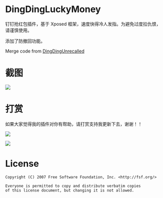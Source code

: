 # DingDingLuckyMoney

钉钉抢红包插件，基于 Xposed 框架，速度快得冷人发指。为避免过度拉仇恨，请谨慎使用。

添加了防撤回功能。

Merge code from [DingDingUnrecalled](https://github.com/veryyoung/DingDingUnrecalled)

# 截图

![](http://ww4.sinaimg.cn/large/9732f922gw1f4v9r7cuxxg20k00zkb29.gif)


# 打赏
如果大家觉得我的插件对你有帮助，请打赏支持我更新下去，谢谢！！

![](https://ws1.sinaimg.cn/large/006tNc79ly1fitgjgbupqj30yi1bcgnx.jpg)

![](https://ws2.sinaimg.cn/large/006tNc79ly1fitgk77mhrj30ng0zkabc.jpg)
# License

```
Copyright (C) 2007 Free Software Foundation, Inc. <http://fsf.org/>

Everyone is permitted to copy and distribute verbatim copies 
of this license document, but changing it is not allowed.
```